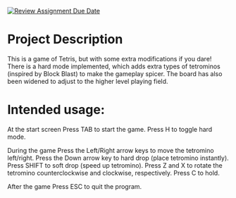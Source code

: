 [![Review Assignment Due Date](https://classroom.github.com/assets/deadline-readme-button-22041afd0340ce965d47ae6ef1cefeee28c7c493a6346c4f15d667ab976d596c.svg)](https://classroom.github.com/a/YxXKqIeT)
# Project Description

This is a game of Tetris, but with some extra modifications if you dare! There is a hard mode implemented, which adds extra types of tetrominos (inspired by Block Blast) to make the gameplay spicer. The board has also been widened to adjust to the higher level playing field.

# Intended usage:

At the start screen
Press TAB to start the game.
Press H to toggle hard mode.

During the game
Press the Left/Right arrow keys to move the tetromino left/right.
Press the Down arrow key to hard drop (place tetromino instantly).
Press SHIFT to soft drop (speed up tetromino).
Press Z and X to rotate the tetromino counterclockwise and clockwise, respectively.
Press C to hold.

After the game
Press ESC to quit the program.
